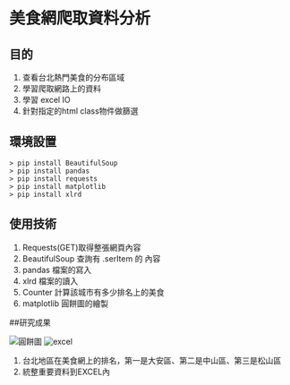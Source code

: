 # 美食網爬取資料分析

## 目的
1. 查看台北熱門美食的分布區域
2. 學習爬取網路上的資料
3. 學習 excel IO
4. 針對指定的html class物件做篩選

## 環境設置
```
> pip install BeautifulSoup
> pip install pandas
> pip install requests
> pip install matplotlib
> pip install xlrd
```
## 使用技術
1. Requests(GET)取得整張網頁內容
2. BeautifulSoup 查詢有 .serItem 的 內容
3. pandas 檔案的寫入
4. xlrd 檔案的讀入
5. Counter 計算該城市有多少排名上的美食
6. matplotlib 圓餅圖的繪製

##研究成果

![圓餅圖](https://github.com/OsbornOuO/Python-food-Scapying/blob/master/Figure_1.png)
![excel](https://github.com/OsbornOuO/Python-food-Scapying/blob/master/1.PNG)
1. 台北地區在美食網上的排名，第一是大安區、第二是中山區、第三是松山區
2. 統整重要資料到EXCEL內